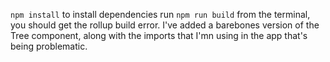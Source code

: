 `npm install` to install dependencies
run `npm run build` from the terminal, you should get the rollup build error. I've added a barebones version of the Tree component, along with the imports that I'mn using in the app that's being problematic. 
